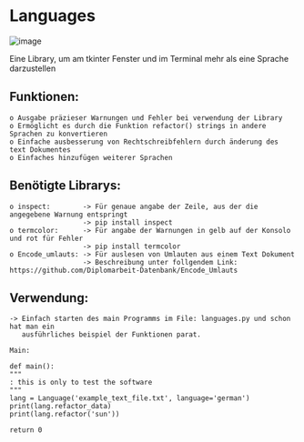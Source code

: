 # Languages
![image](https://user-images.githubusercontent.com/87471423/127821136-d2b1f932-1cad-4690-b0c0-3d8dbe353dad.png)

Eine Library, um am tkinter Fenster und im Terminal mehr als eine Sprache darzustellen

## Funktionen:
    o Ausgabe präzieser Warnungen und Fehler bei verwendung der Library
    o Ermöglicht es durch die Funktion refactor() strings in andere Sprachen zu konvertieren
    o Einfache ausbesserung von Rechtschreibfehlern durch änderung des text Dokumentes
    o Einfaches hinzufügen weiterer Sprachen

## Benötigte Librarys:
    o inspect:        -> Für genaue angabe der Zeile, aus der die angegebene Warnung entspringt
                      -> pip install inspect
    o termcolor:      -> Für angabe der Warnungen in gelb auf der Konsolo und rot für Fehler
                      -> pip install termcolor
    o Encode_umlauts: -> Für auslesen von Umlauten aus einem Text Dokument
                      -> Beschreibung unter follgendem Link: https://github.com/Diplomarbeit-Datenbank/Encode_Umlauts

## Verwendung:
    -> Einfach starten des main Programms im File: languages.py und schon hat man ein
       ausführliches beispiel der Funktionen parat.
    
    Main:
    
    def main():
    """
    : this is only to test the software
    """
    lang = Language('example_text_file.txt', language='german')
    print(lang.refactor_data)
    print(lang.refactor('sun'))

    return 0
    
                      
    
